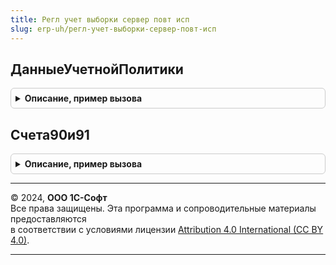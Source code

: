 ```yaml
---
title: Регл учет выборки сервер повт исп
slug: erp-uh/регл-учет-выборки-сервер-повт-исп
---
```



## ДанныеУчетнойПолитики
<details style="margin: 1em 0; padding: 0.5em; border: 1px solid #ccc; border-radius: 6px;">

<summary style="font-weight: bold; cursor: pointer;">Описание, пример вызова</summary>

```bsl

// Возвращает параметры учетной политики, значимые для заполнения сумм НУ, ПР, ВР в проводках.
//
// Параметры:
// 	Организация - СправочникСсылка.Организации - Организация, для которой получаются параметры учетной политики
// 	Период - Дата - Период действия учетной политики.
//
// Возвращаемое значение:
// 	 Структура - значения параметров учетной политики:
// 		* ПлательщикНалогаНаПрибыль - Булево - Признак, что организация является плательщиком налога на прибыль
// 		* ПоддержкаПБУ18 - Булево - Признак, что организация применяет ПБУ 18/02.
// 		* ВедетсяУчетПостоянныхИВременныхРазниц - Булево - Признак, что ведется учет разниц при применении ПБУ 18/02.
//
Функция ДанныеУчетнойПолитики(Организация, Период) Экспорт
```

Пример вызова
```bsl
Результат = РеглУчетВыборкиСерверПовтИсп.ДанныеУчетнойПолитики(Организация, Период) 
```
</details>

## Счета90и91
<details style="margin: 1em 0; padding: 0.5em; border: 1px solid #ccc; border-radius: 6px;">

<summary style="font-weight: bold; cursor: pointer;">Описание, пример вызова</summary>

```bsl

// Возвращает субсчета 90 и 91.
//
// Возвращаемое значение
// 	 СписокСчетов - СписокЗначений - Субсчета 90 и 91.
//
Функция Счета90и91() Экспорт
```

Пример вызова
```bsl
Результат = РеглУчетВыборкиСерверПовтИсп.Счета90и91() 
```
</details>

---

© 2024, **ООО 1С-Софт**  
Все права защищены. Эта программа и сопроводительные материалы предоставляются  
в соответствии с условиями лицензии [Attribution 4.0 International (CC BY 4.0)](https://creativecommons.org/licenses/by/4.0/legalcode).

---
